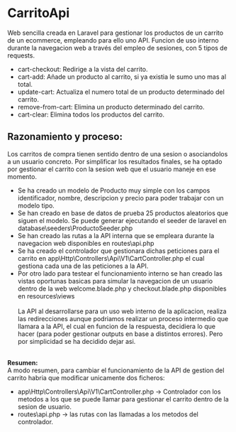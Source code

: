 # CarritoApi
Web sencilla creada en Laravel para gestionar los productos de un carrito de un ecommerce, empleando para ello uno API.
Funcion de uso interno durante la navegacion web a través del empleo de sesiones, con 5 tipos de requests.

- cart-checkout: Redirige a la vista del carrito.
- cart-add: Añade un producto al carrito, si ya existia le sumo uno mas al total.
- update-cart: Actualiza el numero total de un producto determinado del carrito.
- remove-from-cart: Elimina un producto determinado del carrito.
- cart-clear: Elimina todos los productos del carrito.

## Razonamiento y proceso: <br>
Los carritos de compra tienen sentido dentro de una sesion o asociandolos a un usuario concreto. Por simplificar los resultados finales,
se ha optado por gestionar el carrito con la sesion web que el usuario maneje en ese momento. <br>
- Se ha creado un modelo de Producto muy simple con los campos identificador, nombre, descripcion y precio para poder trabajar con un modelo tipo.<br>
- Se han creado en base de datos de prueba 25 productos aleatorios que siguen el modelo. Se puede generar ejecutando el seeder de laravel en
database\seeders\ProductoSeeder.php <br>
- Se han creado las rutas a la API interna que se empleara durante la navegacion web disponibles en routes\api.php<br>
- Se ha creado el controlador que gestionara dichas peticiones para el carrito en app\Http\Controllers\Api\V1\CartController.php el cual gestiona cada una de las peticiones a la API. <br>
- Por otro lado para testear el funcionamiento interno se han creado las vistas oportunas basicas para simular la navegacion de un usuario dentro de la web
welcome.blade.php y checkout.blade.php disponibles en resources\views
<br><br>
La API al desarrollarse para un uso web interno de la aplicacion, realiza las redirecciones aunque podriamos realizar un proceso intermedio que llamara a la API, el cual en funcion de la respuesta, decidiera lo que hacer (para poder gestionar outputs en base a distintos errores).
Pero por simplicidad se ha decidido dejar asi. <br><br>

**Resumen:** <br>
A modo resumen, para cambiar el funcionamiento de la API de gestion del carrito habria que modificar unicamente dos ficheros:
- app\Http\Controllers\Api\V1\CartController.php -> Controlador con los metodos a los que se puede llamar para gestionar el carrito dentro de la sesion de usuario.
- routes\api.php -> las rutas con las llamadas a los metodos del controlador.

